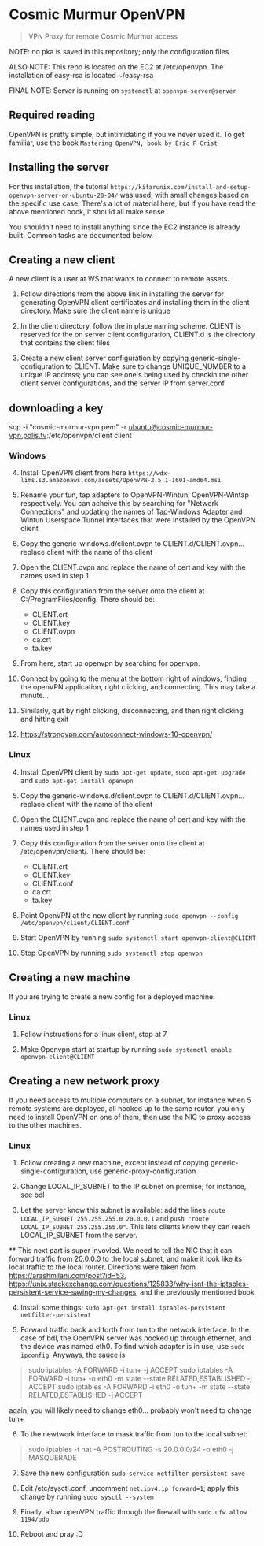 # Cosmic Murmur OpenVPN

> VPN Proxy for remote Cosmic Murmur access

NOTE: no pka is saved in this repository; only the configuration files

ALSO NOTE: This repo is located on the EC2 at /etc/openvpn. The installation of easy-rsa is located ~/easy-rsa

FINAL NOTE: Server is running on `systemctl` at `openvpn-server@server`

## Required reading

OpenVPN is pretty simple, but intimidating if you've never used it. To get familiar, use the book `Mastering OpenVPN, book by Eric F Crist`

## Installing the server 

For this installation, the tutorial `https://kifarunix.com/install-and-setup-openvpn-server-on-ubuntu-20-04/` was used, with small
changes based on the specific use case. There's a lot of material here, but if you have read the above mentioned book, it should
all make sense.

You shouldn't need to install anything since the EC2 instance is already built. Common tasks are documented below.

## Creating a new client

A new client is a user at WS that wants to connect to remote assets.

1. Follow directions from the above link in installing the server for generating OpenVPN client certificates and installing them
in the client directory. Make sure the client name is unique
   
2. In the client directory, follow the in place naming scheme. CLIENT is reserved for the on server client configuration,
CLIENT.d is the directory that contains the client files
   
3. Create a new client server configuration by copying generic-single-configuration to CLIENT. Make sure to change UNIQUE_NUMBER
to a unique IP address; you can see one's being used by checkin the other client server configurations, and the
server IP from server.conf

## downloading a key

scp -i "cosmic-murmur-vpn.pem" -r ubuntu@cosmic-murmur-vpn.polis.tv:/etc/openvpn/client client

   
### Windows

4. Install OpenVPN client from here `https://wdx-lims.s3.amazonaws.com/assets/OpenVPN-2.5.1-I601-amd64.msi`

5. Rename your tun, tap adapters to OpenVPN-Wintun, OpenVPN-Wintap respectively. You can acheive this by searching for
"Network Connections" and updating the names of Tap-Windows Adapter and Wintun Userspace Tunnel interfaces that were
installed by the OpenVPN client

6. Copy the generic-windows.d/client.ovpn to CLIENT.d/CLIENT.ovpn... replace client with the name of the client

7. Open the CLIENT.ovpn and replace the name of cert and key with the names used in step 1

8. Copy this configuration from the server onto the client at C:/ProgramFiles/config. There should be:
    - CLIENT.crt
    - CLIENT.key
    - CLIENT.ovpn
    - ca.crt
    - ta.key
    
9. From here, start up openvpn by searching for openvpn.

10. Connect by going to the menu at the bottom right of windows, finding the openVPN application, right clicking, and connecting.
This may take a minute...
   
11. Similarly, quit by right clicking, disconnecting, and then right clicking and hitting exit

12. https://strongvpn.com/autoconnect-windows-10-openvpn/

### Linux

4. Install OpenVPN client by `sudo apt-get update`, `sudo apt-get upgrade` and `sudo apt-get install openvpn`

5. Copy the generic-windows.d/client.ovpn to CLIENT.d/CLIENT.ovpn... replace client with the name of the client

6. Open the CLIENT.ovpn and replace the name of cert and key with the names used in step 1

7. Copy this configuration from the server onto the client at /etc/openvpn/client/. There should be:
    - CLIENT.crt
    - CLIENT.key
    - CLIENT.conf
    - ca.crt
    - ta.key
    
8. Point OpenVPN at the new client by running `sudo openvpn --config /etc/openvpn/client/CLIENT.conf`

9. Start OpenVPN by running `sudo systemctl start openvpn-client@CLIENT`
   
10. Stop OpenVPN by running `sudo systemctl stop openvpn`

## Creating a new machine

If you are trying to create a new config for a deployed machine:

### Linux

1. Follow instructions for a linux client, stop at 7.

2. Make Openvpn start at startup by running `sudo systemctl enable openvpn-client@CLIENT`

## Creating a new network proxy

If you need access to multiple computers on a subnet, for instance when 5 remote systems are deployed, all hooked up
to the same router, you only need to install OpenVPN on one of them, then use the NIC to proxy access to the other
machines.

### Linux

1. Follow creating a new machine, except instead of copying generic-single-configuration, use generic-proxy-configuration

2. Change LOCAL_IP_SUBNET to the IP subnet on premise; for instance, see bdl

3. Let the server know this subnet is available: add the lines `route LOCAL_IP_SUBNET 255.255.255.0 20.0.0.1` and
   `push "route LOCAL_IP_SUBNET 255.255.255.0"`. This lets clients know they can reach LOCAL_IP_SUBNET from the server.
   
** This next part is super invovled. We need to tell the NIC that it can forward traffic from 20.0.0.0 to the local subnet,
and make it look like its local traffic to the local router. Directions were taken from https://arashmilani.com/post?id=53,
https://unix.stackexchange.com/questions/125833/why-isnt-the-iptables-persistent-service-saving-my-changes, and the previously
mentioned book

4. Install some things: `sudo apt-get install iptables-persistent netfilter-persistent`

5. Forward traffic back and forth from tun to the network interface. In the case of bdl, the OpenVPN server was hooked up
through ethernet, and the device was named eth0. To find which adapter is in use, use `sudo ipconfig`. Anyways, the sauce
is

> sudo iptables -A FORWARD -i tun+ -j ACCEPT
> sudo iptables -A FORWARD -i tun+ -o eth0 -m state --state RELATED,ESTABLISHED -j ACCEPT
> sudo iptables -A FORWARD -i eth0 -o tun+ -m state --state RELATED,ESTABLISHED -j ACCEPT

again, you will likely need to change eth0... probably won't need to change tun+

6. To the newtwork interface to mask traffic from tun to the local subnet:

> sudo iptables -t nat -A POSTROUTING -s 20.0.0.0/24 -o eth0 -j MASQUERADE

7. Save the new configuration `sudo service netfilter-persistent save`

8. Edit /etc/sysctl.conf, uncomment `net.ipv4.ip_forward=1`; apply this change by running `sudo sysctl --system`

9. Finally, allow openVPN traffic through the firewall with `sudo ufw allow 1194/udp`

10. Reboot and pray :D



